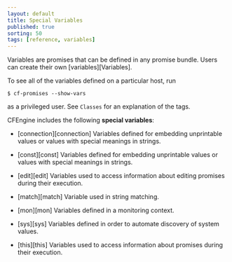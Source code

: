 ```yaml
---
layout: default
title: Special Variables
published: true
sorting: 50
tags: [reference, variables]
---
```


Variables are promises that can be defined in any promise bundle. Users can create their
own [variables][Variables].

To see all of the variables defined on a particular host, run

    $ cf-promises --show-vars

as a privileged user.  See `Classes` for an explanation of the tags.

CFEngine includes the following **special variables**:

* [connection][connection]
Variables defined for embedding unprintable values or values with special meanings
in strings.

* [const][const]
Variables defined for embedding unprintable values or values with special meanings
in strings.

* [edit][edit]
Variables used to access information about editing promises during their execution.

* [match][match]
Variable used in string matching.

* [mon][mon]
Variables defined in a monitoring context.

* [sys][sys]
Variables defined in order to automate discovery of system values.

* [this][this]
Variables used to access information about promises during their execution.

